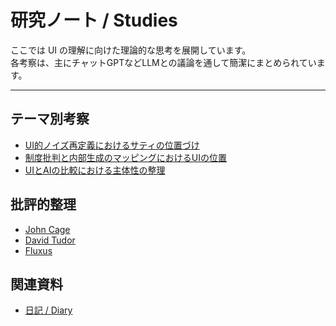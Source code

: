 # 研究ノート / Studies

ここでは UI の理解に向けた理論的な思考を展開しています。  
各考察は、主にチャットGPTなどLLMとの議論を通して簡潔にまとめられています。

---

## テーマ別考察
- [UI的ノイズ再定義におけるサティの位置づけ](satie.md)
- [制度批判と内部生成のマッピングにおけるUIの位置](ui-position-mapping.md)
- [UIとAIの比較における主体性の整理](uiai.md)

## 批評的整理
- [John Cage](references/cage.md)
- [David Tudor](references/tudor.md)
- [Fluxus](references/fluxus.md)

## 関連資料
- [日記 / Diary](../diary/index.md)
